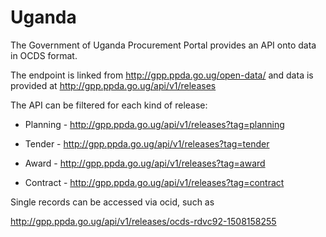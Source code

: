 Uganda
======

The Government of Uganda Procurement Portal provides an API onto data in OCDS format.

The endpoint is linked from http://gpp.ppda.go.ug/open-data/ and data is provided at http://gpp.ppda.go.ug/api/v1/releases

The API can be filtered for each kind of release:

* Planning - http://gpp.ppda.go.ug/api/v1/releases?tag=planning

* Tender - http://gpp.ppda.go.ug/api/v1/releases?tag=tender

* Award - http://gpp.ppda.go.ug/api/v1/releases?tag=award

* Contract - http://gpp.ppda.go.ug/api/v1/releases?tag=contract

Single records can be accessed via ocid, such as 

http://gpp.ppda.go.ug/api/v1/releases/ocds-rdvc92-1508158255

